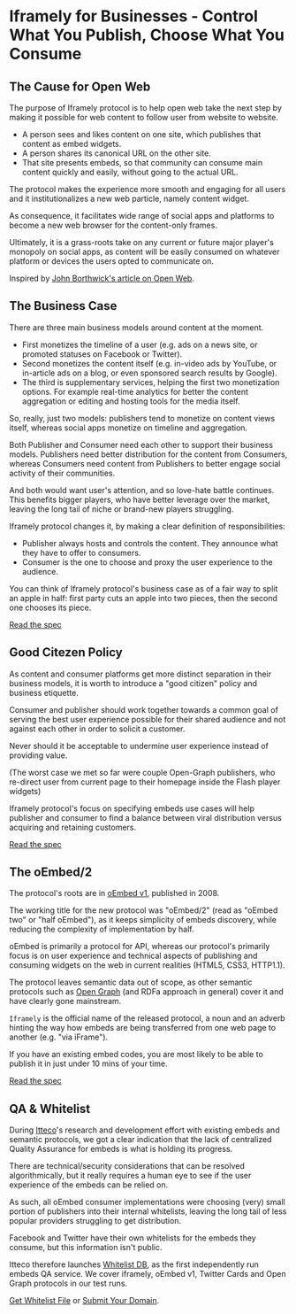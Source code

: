 # Iframely for Businesses - Control What You Publish, Choose What You Consume

## The Cause for Open Web

The purpose of Iframely protocol is to help open web take the next step by making it possible 
for web content to follow user from website to website. 

- A person sees and likes content on one site, which publishes that content as embed widgets.  
- A person shares its canonical URL on the other site. 
- That site presents embeds, so that community can consume main content quickly and easily, without going to the actual URL. 

The protocol makes the experience more smooth and engaging for all users 
and it institutionalizes a new web particle, namely content widget. 

As consequence, it facilitates wide range of social apps and platforms to become 
a new web browser for the content-only frames.

Ultimately, it is a grass-roots take on any current or future major 
player's monopoly on social apps, as content will be easily consumed on whatever platform 
or devices the users opted to communicate on.

Inspired by [John Borthwick's article on Open Web](http://www.businessinsider.com/how-to-save-the-internet-2009-11). 



## The Business Case

There are three main business models around content at the moment. 

- First monetizes the timeline of a user (e.g. ads on a news site, or promoted statuses on Facebook or Twitter).
- Second monetizes the content itself (e.g. in-video ads by YouTube, or in-article ads on a blog, 
or even sponsored search results by Google).
- The third is supplementary services, helping the first two monetization options. For example 
real-time analytics for better the content aggregation or editing and hosting tools for the media itself.

So, really, just two models: publishers tend to monetize on content views itself, whereas social apps monetize on timeline and aggregation.

Both Publisher and Consumer need each other to support their business models. Publishers need better distribution for the content from Consumers, whereas Consumers need content from Publishers to better engage social activity of their communities.

And both would want user's attention, and so love-hate battle continues. This benefits bigger players, who have better leverage over the market, leaving the long tail of niche or brand-new players struggling. 

Iframely protocol changes it, by making a clear definition of responsibilities: 
- Publisher always hosts and controls the content. They announce what they have to offer to consumers.
- Consumer is the one to choose and proxy the user experience to the audience.

You can think of Iframely protocol's business case as of a fair way to split an apple in half: first party cuts an apple into two pieces, then the second one chooses its piece.

[Read the spec](http://iframely.com/oembed2)



## Good Citezen Policy

As content and consumer platforms get more distinct separation in their business models, 
it is worth to introduce a "good citizen" policy and business etiquette.

Consumer and publisher should work together towards a common goal
of serving the best user experience possible for their shared audience 
and not against each other in order to solicit a customer.

Never should it be acceptable to undermine user experience instead of providing value.

(The worst case we met so far were couple Open-Graph publishers, who re-direct user from current page to their homepage inside the Flash player widgets)

Iframely protocol's focus on specifying embeds use cases will help publisher and consumer 
to find a balance between viral distribution versus acquiring and retaining customers.

[Read the spec](http://iframely.com/oembed2)



## The oEmbed/2

The protocol's roots are in [oEmbed v1](http://oembed.com), published in 2008. 

The working title for the new protocol was "oEmbed/2" (read as "oEmbed two" or "half oEmbed"), 
as it keeps simplicity of embeds discovery, while reducing the complexity of implementation by half. 

oEmbed is primarily a protocol for API, whereas our protocol's primarily focus is on user experience and technical aspects of publishing 
and consuming widgets on the web in current realities (HTML5, CSS3, HTTP1.1).

The protocol leaves semantic data out of scope, as other semantic protocols such as 
[Open Graph](http://ogp.me) (and RDFa approach in general) cover it and have clearly gone mainstream.

`Iframely` is the official name of the released protocol, a noun and an adverb hinting the way 
how embeds are being transferred from one web page to another (e.g. "via iFrame").

If you have an existing embed codes, you are most likely to be able to publish it in just under 10 mins of your time.

[Read the spec](http://iframely.com/oembed2)



## QA & Whitelist

During [Itteco](http://itteco.com)'s research and development effort with existing embeds and semantic protocols, 
we got a clear indication that the lack of centralized Quality Assurance for embeds is what is 
holding its progress.

There are technical/security considerations that can be resolved algorithmically, but it really 
requires a human eye to see if the user experience of the embeds can be relied on. 

As such, all oEmbed consumer implementations were choosing (very) small portion of publishers into their internal whitelists, 
leaving the long tail of less popular providers struggling to get distribution. 

Facebook and Twitter have their own whitelists for the embeds they consume, but this information isn't public.

Itteco therefore launches [Whitelist DB](http://iframely.com/qa), as the first independently run embeds QA service. 
We cover iframely, oEmbed v1, Twitter Cards and Open Graph protocols in our test runs. 

[Get Whitelist File](http://iframely.com/qa/buy) or [Submit Your Domain](http://iframely.com/qa/request). 